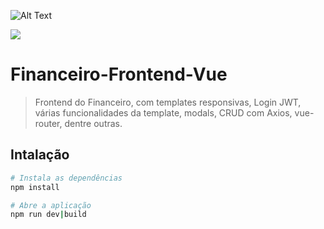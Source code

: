 ![Alt Text](https://media.giphy.com/media/gCMUur2MxuRHc7J7lI/giphy.gif)

![](name-of-giphy.gif)

# Financeiro-Frontend-Vue

> Frontend do Financeiro, com templates responsivas, Login JWT, várias funcionalidades da template, modals, CRUD com Axios, vue-router, dentre outras.

## Intalação

``` bash
# Instala as dependências
npm install

# Abre a aplicação
npm run dev|build
